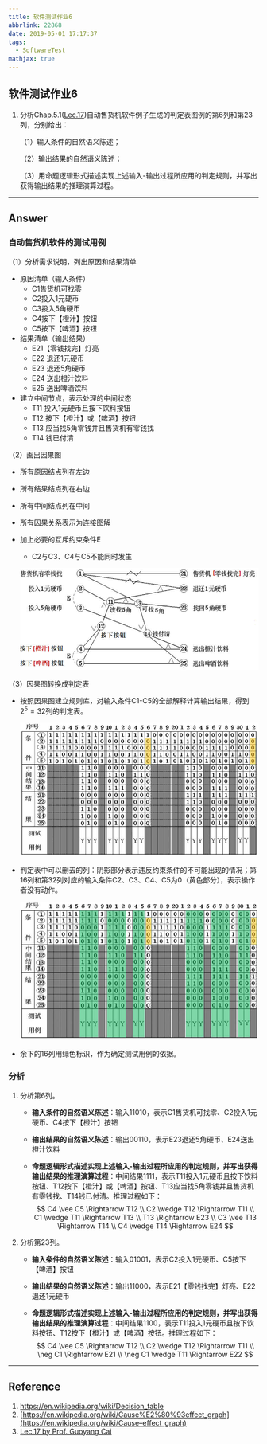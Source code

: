 ```yaml
---
title: 软件测试作业6
abbrlink: 22868
date: 2019-05-01 17:17:37
tags:
  - SoftwareTest
mathjax: true
---
```


## 软件测试作业6

1. 分析Chap.5.1([Lec.17](/download/Lec17.pdf))自动售货机软件例子生成的判定表图例的第6列和第23列，分别给出：

   （1）输入条件的自然语义陈述；

   （2）输出结果的自然语义陈述；

   （3）用命题逻辑形式描述实现上述输入-输出过程所应用的判定规则，并写出获得输出结果的推理演算过程。

<!-- more -->

------

## Answer

### 自动售货机软件的测试用例

（1）分析需求说明，列出原因和结果清单

- 原因清单（输入条件）
  - C1售货机可找零
  - C2投入1元硬币
  - C3投入5角硬币
  - C4按下【橙汁】按钮
  - C5按下【啤酒】按钮
- 结果清单（输出结果）
  - E21【零钱找完】灯亮
  - E22 退还1元硬币
  - E23 退还5角硬币
  - E24 送出橙汁饮料
  - E25 送出啤酒饮料
- 建立中间节点，表示处理的中间状态
  - T11 投入1元硬币且按下饮料按钮
  - T12 按下【橙汁】或【啤酒】按钮
  - T13 应当找5角零钱并且售货机有零钱找
  - T14 钱已付清

（2）画出因果图

- 所有原因结点列在左边

- 所有结果结点列在右边

- 所有中间结点列在中间

- 所有因果关系表示为连接图解

- 加上必要的互斥约束条件E

  - C2与C3、C4与C5不能同时发生

  ![因果图](/images/cause_effect_diagram.png)

（3）因果图转换成判定表

- 按照因果图建立规则库，对输入条件C1-C5的全部解释计算输出结果，得到$2^5=32$列的判定表。

  ![判定表0](/images/decision_table0.png)

- 判定表中可以删去的列：阴影部分表示违反约束条件的不可能出现的情况；第16列和第32列对应的输入条件C2、C3、C4、C5为0（黄色部分），表示操作者没有动作。

  ![判定表1](/images/decision_table1.png)

- 余下的16列用绿色标识，作为确定测试用例的依据。

### 分析

1. 分析第6列。

   - **输入条件的自然语义陈述**：输入11010，表示C1售货机可找零、C2投入1元硬币、C4按下【橙汁】按钮

   - **输出结果的自然语义陈述**：输出00110，表示E23退还5角硬币、E24送出橙汁饮料

   - **命题逻辑形式描述实现上述输入-输出过程所应用的判定规则，并写出获得输出结果的推理演算过程**：中间结果1111，表示T11投入1元硬币且按下饮料按钮、T12按下【橙汁】或【啤酒】按钮、T13应当找5角零钱并且售货机有零钱找、T14钱已付清。推理过程如下：
     $$
     C4 \vee C5 \Rightarrow T12 \\
     C2 \wedge T12 \Rightarrow T11 \\
     C1 \wedge T11 \Rightarrow T13 \\
     T13 \Rightarrow E23 \\
     C3 \vee T13 \Rightarrow T14 \\
     C4 \wedge T14 \Rightarrow E24
     $$

2. 分析第23列。

   - **输入条件的自然语义陈述**：输入01001，表示C2投入1元硬币、C5按下【啤酒】按钮

   - **输出结果的自然语义陈述**：输出11000，表示E21【零钱找完】灯亮、E22退还1元硬币

   - **命题逻辑形式描述实现上述输入-输出过程所应用的判定规则，并写出获得输出结果的推理演算过程**：中间结果1100，表示T11投入1元硬币且按下饮料按钮、T12按下【橙汁】或【啤酒】按钮。推理过程如下：
     $$
     C4 \vee C5 \Rightarrow T12 \\
     C2 \wedge T12 \Rightarrow T11 \\
     \neg C1 \Rightarrow E21 \\
     \neg C1 \wedge T11 \Rightarrow E22
     $$

------

## Reference

1. <https://en.wikipedia.org/wiki/Decision_table>
2. [https://en.wikipedia.org/wiki/Cause%E2%80%93effect_graph](https://en.wikipedia.org/wiki/Cause–effect_graph)
3. [Lec.17 by Prof. Guoyang Cai](/download/Lec17.pdf)
